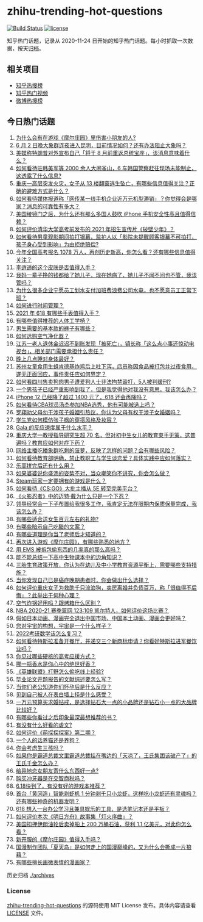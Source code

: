 # zhihu-trending-hot-questions

[![Build Status](https://github.com/justjavac/zhihu-trending-hot-questions/workflows/ci/badge.svg?branch=master)](https://github.com/justjavac/zhihu-trending-hot-questions/actions)
[![license](https://img.shields.io/github/license/justjavac/zhihu-trending-hot-questions)](https://github.com/justjavac/zhihu-trending-hot-questions/blob/master/LICENSE)

知乎热门话题，记录从 2020-11-24 日开始的知乎热门话题。每小时抓取一次数据，按天[归档](./archives)。

## 相关项目

- [知乎热搜榜](https://github.com/justjavac/zhihu-trending-top-search)
- [知乎热门视频](https://github.com/justjavac/zhihu-trending-hot-video)
- [微博热搜榜](https://github.com/justjavac/weibo-trending-hot-search)

## 今日热门话题

<!-- BEGIN -->
<!-- 最后更新时间 Thu Jun 03 2021 08:51:45 GMT+0800 (China Standard Time) -->

1. [为什么会有在游戏《摩尔庄园》里伤害小朋友的人?](https://www.zhihu.com/question/462710878)
2. [6 月 2
   日晚大象群连夜进入昆明，目前情况如何？还有办法阻止大象吗？](https://www.zhihu.com/question/462850326)
3. [美媒称特朗普对外宣布自己「将于 8
   月前重返总统宝座」，该消息意味着什么？](https://www.zhihu.com/question/462756205)
4. [如何看待驻韩美军等 2000 余人大闹釜山，6
   车韩国警察赶往现场未能制止，这透露了什么信息?](https://www.zhihu.com/question/462483378)
5. [重庆一高层突发火灾，女子从 13
   楼翻窗逃生坠亡，有哪些信息值得关注？正确的避难方式是什么？](https://www.zhihu.com/question/462732429)
6. [如何看待媒体报道称「网传某一线手机企业近万元机型滞销」？你觉得会是哪家？消息的可靠性有多大？](https://www.zhihu.com/question/462169085)
7. [美国棱镜门之后，为什么还有那么多国人鼓吹 iPhone
   手机安全性高且值得信赖？](https://www.zhihu.com/question/462240019)
8. [如何评价清华大学高考前发布的 2021 年招生宣传片《破壁少年》？](https://www.zhihu.com/question/462710342)
9. [如何看待男童观影期间拍打银幕，监护人以「影院未提醒顾客银幕不可拍打，孩子身心受到影响」为由拒绝赔偿?](https://www.zhihu.com/question/462576679)
10. [今年全国高考报名 1078
    万人，再创历史新高，你怎么看？还有哪些信息值得关注？](https://www.zhihu.com/question/462737006)
11. [李逍遥的这个皮肤是否值得入手？](https://www.zhihu.com/question/462479516)
12. [我妈一辈子挣的钱都给了她儿子，现在她病了，她儿子不闻不问也不管，我该管吗？](https://www.zhihu.com/question/457182672)
13. [为什么很多企业宁愿员工划水支付加班费浪费公司水电，也不愿意员工正常下班？](https://www.zhihu.com/question/459051707)
14. [如何进行时间管理？](https://www.zhihu.com/question/19705539)
15. [2021 年 618 有哪些手表值得入手？](https://www.zhihu.com/question/457157738)
16. [有哪些值得推荐的人体工学椅？](https://www.zhihu.com/question/29015827)
17. [男生需要的基本款的裤子有哪些？](https://www.zhihu.com/question/28108210)
18. [如何选购空气净化器？](https://www.zhihu.com/question/19565949)
19. [江苏一老人退休金迟迟不到账发现「被死亡」，镇长称「这么点小事还惊动电视台」，相关部门需要承担什么责任？](https://www.zhihu.com/question/461872299)
20. [晚上几点睡对身体最好？](https://www.zhihu.com/question/446207896)
21. [苏州女童食用生蛆肯德基炸鸡后上吐下泻，店员称因食品被打包并过夜食用，遂无正面回应，事件责任应如何界定？](https://www.zhihu.com/question/462747978)
22. [如何看四川售卖狗肉男子遭爱狗人士非法拘禁殴打，5人被判缓刑?](https://www.zhihu.com/question/462762755)
23. [一个男孩子已经严重影响到我了，但是我觉得他对我没有意思。我该怎么办？](https://www.zhihu.com/question/461582450)
24. [iPhone 12 已经降了超过 1400 元了，618
    还会再降吗？](https://www.zhihu.com/question/462115454)
25. [如何看待CBA球员汤杰参加NBA选秀，他有可能被选上吗？](https://www.zhihu.com/question/462468673)
26. [罗翔劝父母勿干涉孩子婚姻引热议，你认为父母有权干涉子女婚姻吗？](https://www.zhihu.com/question/462591633)
27. [学生党如何模仿张子枫的穿搭风格及妆容？](https://www.zhihu.com/question/297388550)
28. [Gala 的反应速度属于什么水平？](https://www.zhihu.com/question/459468121)
29. [重庆大学一教授指导研究生超 70
    名，但对初中生女儿的教育束手无策，这普遍吗？教育应如何对症下药？](https://www.zhihu.com/question/462546679)
30. [网络主播吃播象群吃剩的菠萝，反映了怎样的问题？会有哪些风险？](https://www.zhihu.com/question/462709230)
31. [如何看待教育部明确，禁止教职工与学生谈恋爱？具体实践中应如何落实？](https://www.zhihu.com/question/462607174)
32. [乐高拼完后还有什么用？](https://www.zhihu.com/question/436748383)
33. [如果婆婆说你盛汤的姿势不对，当众嘲笑你不讲究，你会怎么做？](https://www.zhihu.com/question/462684999)
34. [Steam玩家一定要拥有的游戏是什么？](https://www.zhihu.com/question/370676694)
35. [如何看待《CS:GO》大批主播从 5E 转至完美平台？](https://www.zhihu.com/question/462426659)
36. [《火影忍者》中的迈特·戴为什么只是一个下忍？](https://www.zhihu.com/question/450399642)
37. [领导经常会一下子布置给我很多工作，我肯定无法在限期内保质保量完成，我该怎么办？](https://www.zhihu.com/question/457243466)
38. [有哪些适合送女生百元左右的礼物?](https://www.zhihu.com/question/322183789)
39. [有哪些暗示自己吃醋的文案？](https://www.zhihu.com/question/445457934)
40. [有哪些道理是你当了老师后才知道的？](https://www.zhihu.com/question/366090311)
41. [再次进入游戏《摩尔庄园》，有哪些熟悉的地方？](https://www.zhihu.com/question/462545853)
42. [用 EMS 被拆包偷东西的几率真的那么高吗？](https://www.zhihu.com/question/27985854)
43. [能不能总结一下高中生物课本中的边角知识？](https://www.zhihu.com/question/379424271)
44. [三胎生育政策开放，你认为在幼儿及中小学教育资源平衡上，需要哪些支持措施？](https://www.zhihu.com/question/462407423)
45. [当你发现自己已是癌症晚期患者时，你会做出什么选择？](https://www.zhihu.com/question/267507193)
46. [如何评价重庆女子为救助千只流浪狗，卖房离婚并负债百万，称「很值得不后悔」？此举出于何种心理？](https://www.zhihu.com/question/462541195)
47. [空气炸锅好用吗？跟烤箱什么区别？](https://www.zhihu.com/question/291230420)
48. [NBA 2020-21 赛季篮网 123:109
    凯尔特人，如何评价这场比赛？](https://www.zhihu.com/question/462694307)
49. [假如日本动画、漫画完全退出中国市场，中国本土动画、漫画会更好吗？](https://www.zhihu.com/question/461084402)
50. [您对宇宙的构想，宇宙是一个什么样子？](https://www.zhihu.com/question/456708648)
51. [2022考研数学该怎么复习？](https://www.zhihu.com/question/400670164)
52. [如何看待特斯拉准备开餐厅，并递交三个新商标申请？你看好特斯拉进军餐饮业吗？](https://www.zhihu.com/question/462718838)
53. [你见过哪些硬核的高考应援方式？](https://www.zhihu.com/question/462614666)
54. [哪一瓶香水是你心中的绝世好香？](https://www.zhihu.com/question/345669382)
55. [《英雄联盟》打野怎么偷吃线上经验?](https://www.zhihu.com/question/331868498)
56. [毕业论文开题报告的文献综述要怎么写？](https://www.zhihu.com/question/50614658)
57. [当你们老公知道你们怀孕后是什么反应？](https://www.zhihu.com/question/352213352)
58. [见到自己被人在表白墙上捞是什么感受？](https://www.zhihu.com/question/426184407)
59. [一万元预算买求婚钻戒，是选择钻石大一点的小品牌还是钻石小一点的大品牌比较好？](https://www.zhihu.com/question/29216298)
60. [有哪些你看过之后印象最深最想推荐的书？](https://www.zhihu.com/question/380504895)
61. [有没有什么好看的虐文?](https://www.zhihu.com/question/340669737)
62. [如何评价《萌探探探案》第二期？](https://www.zhihu.com/question/461909859)
63. [一个人的话养猫还是养狗？](https://www.zhihu.com/question/461625066)
64. [你会考虑生三孩吗？](https://www.zhihu.com/question/462397389)
65. [如果你是霸道总裁文里霸道总裁挂在嘴边的「天凉了，王氏集团该破产了」的王氏千金怎么办？](https://www.zhihu.com/question/408494360)
66. [给异地恋女朋友寄什么东西好一点?](https://www.zhihu.com/question/376029422)
67. [购买冲牙器是在交智商税吗？](https://www.zhihu.com/question/346464956)
68. [6.18快到了，有没有好的游戏本推荐？](https://www.zhihu.com/question/459135728)
69. [首台「黄冈造」智能剥虾机 1
    分钟剥千只小龙虾，这样吃小龙虾还有灵魂吗？还有哪些神奇的机器发明？](https://www.zhihu.com/question/461349209)
70. [618 想入一台办公学习且兼具娱乐的工具，是选笔记本还是平板？](https://www.zhihu.com/question/462362985)
71. [如何评价本次《明日方舟》故事集「灯火序曲」？](https://www.zhihu.com/question/462696608)
72. [美国扣押伊朗油轮后卖掉船上 200 万桶石油，获利 1.1
    亿美元，对此你怎么看？](https://www.zhihu.com/question/462609621)
73. [新开服的《摩尔庄园》值得入手吗？](https://www.zhihu.com/question/462528988)
74. [国漫制作团队「夏天岛」是如何走上的国漫巅峰的，又为什么会撕成一片狼藉？](https://www.zhihu.com/question/462243145)
75. [有哪些擅长画微表情的漫画家？](https://www.zhihu.com/question/456969672)

<!-- END -->

历史归档 [./archives](./archives)

### License

[zhihu-trending-hot-questions](https://github.com/justjavac/zhihu-trending-hot-questions)
的源码使用 MIT License 发布。具体内容请查看 [LICENSE](./LICENSE) 文件。
